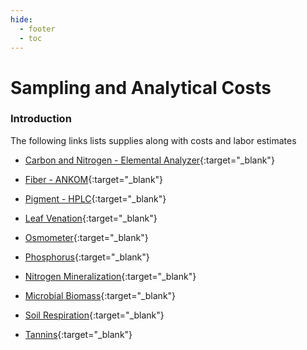 ```yaml
---
hide:
  - footer
  - toc
---
```


# Sampling and Analytical Costs
### Introduction
The following links lists supplies along with costs and labor estimates

- [Carbon and Nitrogen - Elemental Analyzer](https://docs.google.com/spreadsheets/d/1P1G8Mc_vNoKIKNN8XzJldEEMHUk0LjW4/edit?usp=sharing&ouid=117278050553426340443&rtpof=true&sd=true){:target="\_blank"}        

- [Fiber - ANKOM](https://docs.google.com/spreadsheets/d/1M6MUYdm1a-peIxxOasQlDfA1K0oiayw-/edit?usp=sharing&ouid=117278050553426340443&rtpof=true&sd=true){:target="\_blank"}
        
- [Pigment - HPLC](https://docs.google.com/spreadsheets/d/1M_L5MTAf9mkGovZYoqnWKV7CqLR7-lOl/edit?usp=sharing&ouid=117278050553426340443&rtpof=true&sd=true){:target="\_blank"}
        
- [Leaf Venation](){:target="\_blank"}
        
- [Osmometer](){:target="\_blank"}
        
- [Phosphorus](){:target="\_blank"}

- [Nitrogen Mineralization](https://docs.google.com/spreadsheets/d/1Bim4rsPR72nG_OdndgmTy_DHrSuh8sFIbFAk84yjerQ/edit?usp=share_link){:target="\_blank"}
        
- [Microbial Biomass](https://docs.google.com/spreadsheets/d/1hG3t__mYIz7k8YguYV0RU-6FTP2dHS5B/edit?usp=sharing&ouid=117278050553426340443&rtpof=true&sd=true){:target="\_blank"}

- [Soil Respiration](){:target="\_blank"}

- [Tannins](https://docs.google.com/spreadsheets/d/17UZolSApLFZRYvxehBBF7PvHRT39yT4p/edit?usp=sharing&ouid=117278050553426340443&rtpof=true&sd=true){:target="\_blank"}